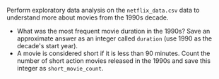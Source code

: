 Perform exploratory data analysis on the <code>netflix_data.csv</code> data to understand more about movies from the 1990s decade.

<ul>
  <li>What was the most frequent movie duration in the 1990s? Save an approximate answer as an integer called <code>duration</code> (use 1990 as the decade's start year).</li>
  <li>A movie is considered short if it is less than 90 minutes. Count the number of short action movies released in the 1990s and save this integer as <code>short_movie_count</code>.</li>
</ul>

